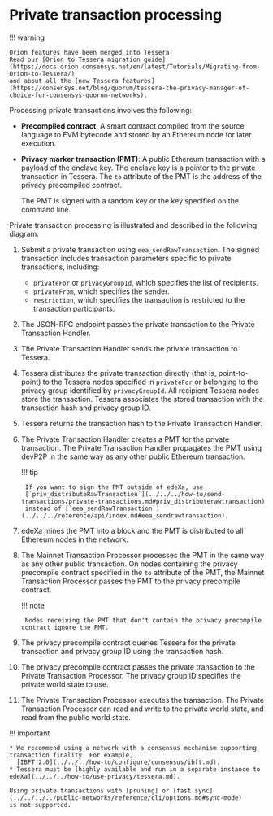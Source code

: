 # Private transaction processing

!!! warning

```
Orion features have been merged into Tessera!
Read our [Orion to Tessera migration guide](https://docs.orion.consensys.net/en/latest/Tutorials/Migrating-from-Orion-to-Tessera/)
and about all the [new Tessera features](https://consensys.net/blog/quorum/tessera-the-privacy-manager-of-choice-for-consensys-quorum-networks).
```

Processing private transactions involves the following:

* **Precompiled contract**: A smart contract compiled from the source language to EVM bytecode and stored by an Ethereum node for later execution.
*   **Privacy marker transaction (PMT)**: A public Ethereum transaction with a payload of the enclave key. The enclave key is a pointer to the private transaction in Tessera. The `to` attribute of the PMT is the address of the privacy precompiled contract.

    The PMT is signed with a random key or the key specified on the command line.

Private transaction processing is illustrated and described in the following diagram.

1. Submit a private transaction using `eea_sendRawTransaction`. The signed transaction includes transaction parameters specific to private transactions, including:
   * `privateFor` or `privacyGroupId`, which specifies the list of recipients.
   * `privateFrom`, which specifies the sender.
   * `restriction`, which specifies the transaction is restricted to the transaction participants.
2. The JSON-RPC endpoint passes the private transaction to the Private Transaction Handler.
3. The Private Transaction Handler sends the private transaction to Tessera.
4. Tessera distributes the private transaction directly (that is, point-to-point) to the Tessera nodes specified in `privateFor` or belonging to the privacy group identified by `privacyGroupId`. All recipient Tessera nodes store the transaction. Tessera associates the stored transaction with the transaction hash and privacy group ID.
5. Tessera returns the transaction hash to the Private Transaction Handler.
6.  The Private Transaction Handler creates a PMT for the private transaction. The Private Transaction Handler propagates the PMT using devP2P in the same way as any other public Ethereum transaction.

    !!! tip

    ```
     If you want to sign the PMT outside of edeXa, use
     [`priv_distributeRawTransaction`](../../../how-to/send-transactions/private-transactions.md#priv_distributerawtransaction)
     instead of [`eea_sendRawTransaction`](../../../reference/api/index.md#eea_sendrawtransaction).
    ```
7. edeXa mines the PMT into a block and the PMT is distributed to all Ethereum nodes in the network.
8.  The Mainnet Transaction Processor processes the PMT in the same way as any other public transaction. On nodes containing the privacy precompile contract specified in the `to` attribute of the PMT, the Mainnet Transaction Processor passes the PMT to the privacy precompile contract.

    !!! note

    ```
     Nodes receiving the PMT that don't contain the privacy precompile contract ignore the PMT.
    ```
9. The privacy precompile contract queries Tessera for the private transaction and privacy group ID using the transaction hash.
10. The privacy precompile contract passes the private transaction to the Private Transaction Processor. The privacy group ID specifies the private world state to use.
11. The Private Transaction Processor executes the transaction. The Private Transaction Processor can read and write to the private world state, and read from the public world state.

!!! important

```
* We recommend using a network with a consensus mechanism supporting transaction finality. For example,
  [IBFT 2.0](../../../how-to/configure/consensus/ibft.md).
* Tessera must be [highly available and run in a separate instance to edeXa](../../../how-to/use-privacy/tessera.md).

Using private transactions with [pruning] or [fast sync](../../../../public-networks/reference/cli/options.md#sync-mode)
is not supported.
```
